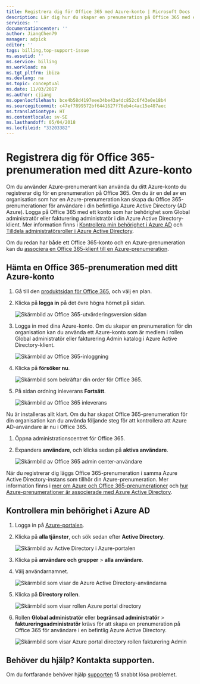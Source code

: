```yaml
---
title: Registrera dig för Office 365 med Azure-konto | Microsoft Docs
description: Lär dig hur du skapar en prenumeration på Office 365 med ett Azure-konto
services: ''
documentationcenter: ''
author: JiangChen79
manager: adpick
editor: ''
tags: billing,top-support-issue
ms.assetid: ''
ms.service: billing
ms.workload: na
ms.tgt_pltfrm: ibiza
ms.devlang: na
ms.topic: conceptual
ms.date: 11/03/2017
ms.author: cjiang
ms.openlocfilehash: bce4b58d4197eee34be43a4dc852c6f43e0e18b4
ms.sourcegitcommit: c47ef7899572bf6441627f76eb4c4ac15e487aec
ms.translationtype: HT
ms.contentlocale: sv-SE
ms.lasthandoff: 05/04/2018
ms.locfileid: "33203382"
---
```

# <a name="sign-up-for-an-office-365-subscription-with-your-azure-account"></a>Registrera dig för Office 365-prenumeration med ditt Azure-konto
Om du använder Azure-prenumerant kan använda du ditt Azure-konto du registrerar dig för en prenumeration på Office 365. Om du är en del av en organisation som har en Azure-prenumeration kan skapa du Office 365-prenumerationer för användare i din befintliga Azure Active Directory (AD Azure). Logga på Office 365 med ett konto som har behörighet som Global administratör eller fakturering administratör i din Azure Active Directory-klient. Mer information finns i [Kontrollera min behörighet i Azure AD](#RoleInAzureAD) och [Tilldela administratörsroller i Azure Active Directory](../active-directory/active-directory-assign-admin-roles-azure-portal.md).

Om du redan har både ett Office 365-konto och en Azure-prenumeration kan du [associera en Office 365-klient till en Azure-prenumeration](billing-add-office-365-tenant-to-azure-subscription.md).

## <a name="get-an-office-365-subscription-by-using-your-azure-account"></a>Hämta en Office 365-prenumeration med ditt Azure-konto

1. Gå till den [produktsidan för Office 365](https://products.office.com/business), och välj en plan.
2. Klicka på **logga in** på det övre högra hörnet på sidan.

    ![Skärmbild av Office 365-utvärderingsversion sidan](./media/billing-use-existing-azure-account-office-365-subscription/12-office-365-trial-page.png)
3. Logga in med dina Azure-konto. Om du skapar en prenumeration för din organisation kan du använda ett Azure-konto som är medlem i rollen Global administratör eller fakturering Admin katalog i Azure Active Directory-klient.

    ![Skärmbild av Office 365-inloggning](./media/billing-use-existing-azure-account-office-365-subscription/13-office-365-sign-in.png)
4. Klicka på **försöker nu**.

    ![Skärmbild som bekräftar din order för Office 365.](./media/billing-use-existing-azure-account-office-365-subscription/14-office-365-confirm-your-order.png)
5. På sidan ordning inleverans **Fortsätt**.

    ![Skärmbild av Office 365 inleverans](./media/billing-use-existing-azure-account-office-365-subscription/15-office-365-order-receipt.png)

Nu är installeras allt klart. Om du har skapat Office 365-prenumeration för din organisation kan du använda följande steg för att kontrollera att Azure AD-användare är nu i Office 365.

1. Öppna administrationscentret för Office 365.
2. Expandera **användare**, och klicka sedan på **aktiva användare**.

    ![Skärmbild av Office 365 admin center-användare](./media/billing-use-existing-azure-account-office-365-subscription/16-office-365-admin-center-users.png)

När du registrerar dig läggs Office 365-prenumeration i samma Azure Active Directory-instans som tillhör din Azure-prenumeration. Mer information finns i [mer om Azure och Office 365-prenumerationer](billing-use-existing-office-365-account-azure-subscription.md#more-about-subs) och [hur Azure-prenumerationer är associerade med Azure Active Directory](../active-directory/active-directory-how-subscriptions-associated-directory.md).

## <a id="RoleInAzureAD"></a>Kontrollera min behörighet i Azure AD
1. Logga in på [Azure-portalen](https://portal.azure.com/).
2. Klicka på **alla tjänster**, och sök sedan efter **Active Directory**.

    ![Skärmbild av Active Directory i Azure-portalen](./media/billing-use-existing-azure-account-office-365-subscription/billing-more-services-active-directory.png)
3. Klicka på **användare och grupper** > **alla användare**.
4. Välj användarnamnet. 

    ![Skärmbild som visar de Azure Active Directory-användarna](./media/billing-use-existing-azure-account-office-365-subscription/billing-users-groups.png)

5. Klicka på **Directory rollen**.
  
    ![Skärmbild som visar rollen Azure portal directory](./media/billing-use-existing-azure-account-office-365-subscription/billing-user-directory-role.png)
6.  Rollen **Global administratör** eller **begränsad administratör** > **faktureringsadministratör** krävs för att skapa en prenumeration på Office 365 för användare i en befintlig Azure Active Directory.

    ![Skärmbild som visar Azure portal directory rollen fakturering Admin](./media/billing-use-existing-azure-account-office-365-subscription/billing-directoryrole-limited.png)

## <a name="need-help-contact-support"></a>Behöver du hjälp? Kontakta supporten.
Om du fortfarande behöver hjälp [supporten](https://portal.azure.com/?#blade/Microsoft_Azure_Support/HelpAndSupportBlade) få snabbt lösa problemet. 
